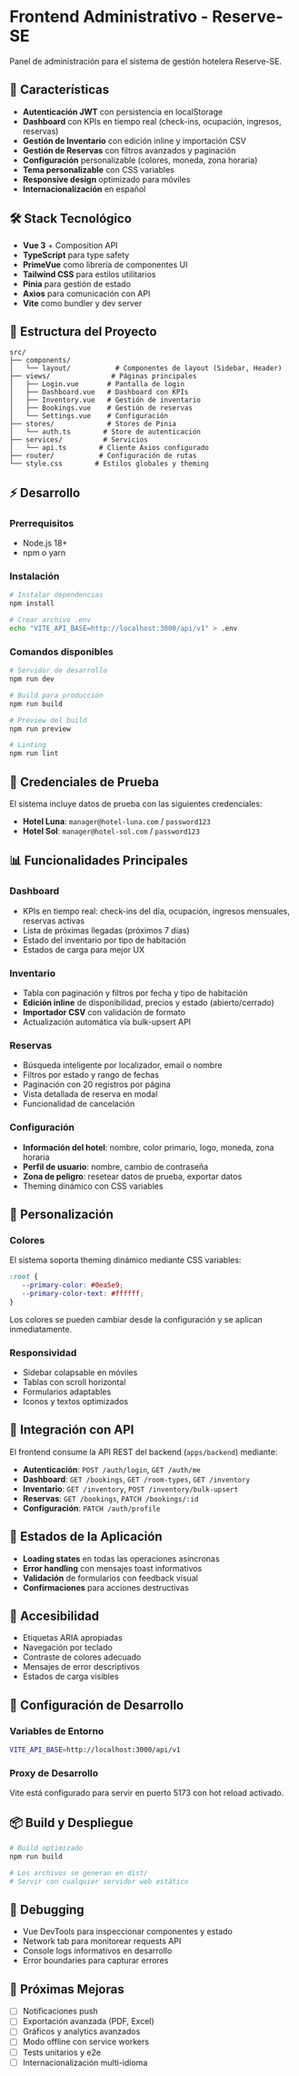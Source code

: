 # Frontend Administrativo - Reserve-SE

Panel de administración para el sistema de gestión hotelera Reserve-SE.

## 🚀 Características

-  **Autenticación JWT** con persistencia en localStorage
-  **Dashboard** con KPIs en tiempo real (check-ins, ocupación, ingresos, reservas)
-  **Gestión de Inventario** con edición inline y importación CSV
-  **Gestión de Reservas** con filtros avanzados y paginación
-  **Configuración** personalizable (colores, moneda, zona horaria)
-  **Tema personalizable** con CSS variables
-  **Responsive design** optimizado para móviles
-  **Internacionalización** en español

## 🛠️ Stack Tecnológico

-  **Vue 3** + Composition API
-  **TypeScript** para type safety
-  **PrimeVue** como librería de componentes UI
-  **Tailwind CSS** para estilos utilitarios
-  **Pinia** para gestión de estado
-  **Axios** para comunicación con API
-  **Vite** como bundler y dev server

## 📁 Estructura del Proyecto

```
src/
├── components/
│   └── layout/           # Componentes de layout (Sidebar, Header)
├── views/               # Páginas principales
│   ├── Login.vue       # Pantalla de login
│   ├── Dashboard.vue   # Dashboard con KPIs
│   ├── Inventory.vue   # Gestión de inventario
│   ├── Bookings.vue    # Gestión de reservas
│   └── Settings.vue    # Configuración
├── stores/             # Stores de Pinia
│   └── auth.ts        # Store de autenticación
├── services/          # Servicios
│   └── api.ts        # Cliente Axios configurado
├── router/           # Configuración de rutas
└── style.css        # Estilos globales y theming
```

## ⚡ Desarrollo

### Prerrequisitos

-  Node.js 18+
-  npm o yarn

### Instalación

```bash
# Instalar dependencias
npm install

# Crear archivo .env
echo "VITE_API_BASE=http://localhost:3000/api/v1" > .env
```

### Comandos disponibles

```bash
# Servidor de desarrollo
npm run dev

# Build para producción
npm run build

# Preview del build
npm run preview

# Linting
npm run lint
```

## 🔐 Credenciales de Prueba

El sistema incluye datos de prueba con las siguientes credenciales:

-  **Hotel Luna**: `manager@hotel-luna.com` / `password123`
-  **Hotel Sol**: `manager@hotel-sol.com` / `password123`

## 📊 Funcionalidades Principales

### Dashboard

-  KPIs en tiempo real: check-ins del día, ocupación, ingresos mensuales, reservas activas
-  Lista de próximas llegadas (próximos 7 días)
-  Estado del inventario por tipo de habitación
-  Estados de carga para mejor UX

### Inventario

-  Tabla con paginación y filtros por fecha y tipo de habitación
-  **Edición inline** de disponibilidad, precios y estado (abierto/cerrado)
-  **Importador CSV** con validación de formato
-  Actualización automática vía bulk-upsert API

### Reservas

-  Búsqueda inteligente por localizador, email o nombre
-  Filtros por estado y rango de fechas
-  Paginación con 20 registros por página
-  Vista detallada de reserva en modal
-  Funcionalidad de cancelación

### Configuración

-  **Información del hotel**: nombre, color primario, logo, moneda, zona horaria
-  **Perfil de usuario**: nombre, cambio de contraseña
-  **Zona de peligro**: resetear datos de prueba, exportar datos
-  Theming dinámico con CSS variables

## 🎨 Personalización

### Colores

El sistema soporta theming dinámico mediante CSS variables:

```css
:root {
   --primary-color: #0ea5e9;
   --primary-color-text: #ffffff;
}
```

Los colores se pueden cambiar desde la configuración y se aplican inmediatamente.

### Responsividad

-  Sidebar colapsable en móviles
-  Tablas con scroll horizontal
-  Formularios adaptables
-  Iconos y textos optimizados

## 🔌 Integración con API

El frontend consume la API REST del backend (`apps/backend`) mediante:

-  **Autenticación**: `POST /auth/login`, `GET /auth/me`
-  **Dashboard**: `GET /bookings`, `GET /room-types`, `GET /inventory`
-  **Inventario**: `GET /inventory`, `POST /inventory/bulk-upsert`
-  **Reservas**: `GET /bookings`, `PATCH /bookings/:id`
-  **Configuración**: `PATCH /auth/profile`

## 🚦 Estados de la Aplicación

-  **Loading states** en todas las operaciones asíncronas
-  **Error handling** con mensajes toast informativos
-  **Validación** de formularios con feedback visual
-  **Confirmaciones** para acciones destructivas

## 📱 Accesibilidad

-  Etiquetas ARIA apropiadas
-  Navegación por teclado
-  Contraste de colores adecuado
-  Mensajes de error descriptivos
-  Estados de carga visibles

## 🔧 Configuración de Desarrollo

### Variables de Entorno

```bash
VITE_API_BASE=http://localhost:3000/api/v1
```

### Proxy de Desarrollo

Vite está configurado para servir en puerto 5173 con hot reload activado.

## 📦 Build y Despliegue

```bash
# Build optimizado
npm run build

# Los archivos se generan en dist/
# Servir con cualquier servidor web estático
```

## 🐛 Debugging

-  Vue DevTools para inspeccionar componentes y estado
-  Network tab para monitorear requests API
-  Console logs informativos en desarrollo
-  Error boundaries para capturar errores

## 🚀 Próximas Mejoras

-  [ ] Notificaciones push
-  [ ] Exportación avanzada (PDF, Excel)
-  [ ] Gráficos y analytics avanzados
-  [ ] Modo offline con service workers
-  [ ] Tests unitarios y e2e
-  [ ] Internacionalización multi-idioma
